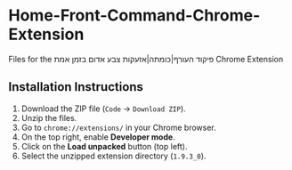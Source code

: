 # Home-Front-Command-Chrome-Extension
Files for the פיקוד העורף|כומתה|אזעקות צבע אדום בזמן אמת Chrome Extension

## Installation Instructions

1. Download the ZIP file (`Code` → `Download ZIP`).
2. Unzip the files.
3. Go to `chrome://extensions/` in your Chrome browser.
4. On the top right, enable **Developer mode**.
5. Click on the **Load unpacked** button (top left).
6. Select the unzipped extension directory (`1.9.3_0`).
